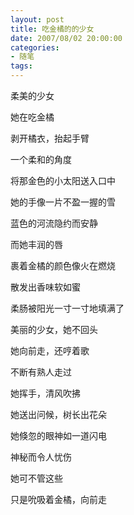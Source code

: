 ```yaml
---
layout: post
title: 吃金橘的的少女
date: 2007/08/02 20:00:00
categories: 
- 随笔
tags: 
---
```


柔美的少女

她在吃金橘

剥开橘衣，抬起手臂

一个柔和的角度

将那金色的小太阳送入口中

她的手像一片不盈一握的雪

蓝色的河流隐约而安静

而她丰润的唇

裹着金橘的颜色像火在燃烧

散发出香味软如蜜

柔肠被阳光一寸一寸地填满了

美丽的少女，她不回头

她向前走，还哼着歌

不断有熟人走过

她挥手，清风吹拂

她送出问候，树长出花朵

她倏忽的眼神如一道闪电

神秘而令人忧伤

她可不管这些

只是吮吸着金橘，向前走
